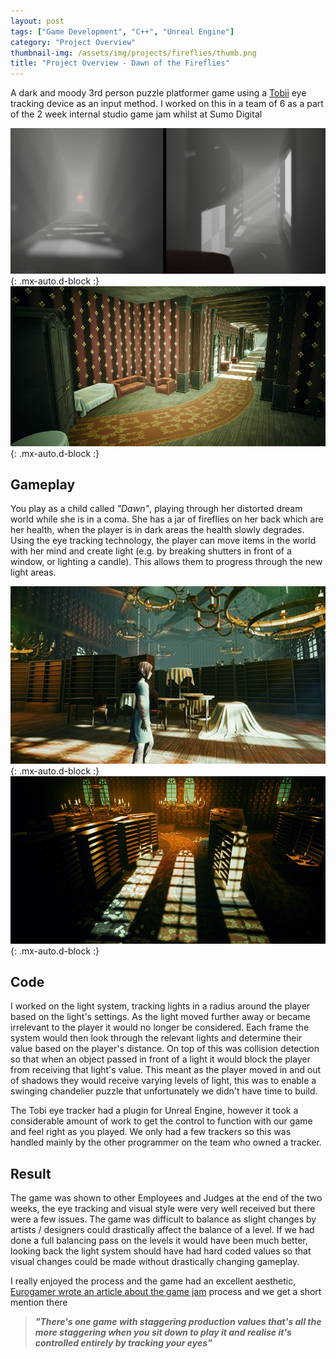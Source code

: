 ```yaml
---
layout: post
tags: ["Game Development", "C++", "Unreal Engine"]
category: "Project Overview"
thumbnail-img: /assets/img/projects/fireflies/thumb.png
title: "Project Overview - Dawn of the Fireflies"
---
```


A dark and moody 3rd person puzzle platformer game using a [Tobii](https://tobiigaming.com/) eye tracking device as an input method. I worked on this in a team of 6 as a part of the 2 week internal studio game jam whilst at Sumo Digital

![Corridor with volumetrics](/assets/img/projects/fireflies/corridor0.jpg){: .mx-auto.d-block :}
![Corridor old wardrobes and sofas](/assets/img/projects/fireflies/corridor1.jpg){: .mx-auto.d-block :}

## Gameplay

You play as a child called *"Dawn"*, playing through her distorted dream world while she is in a coma. She has a jar of fireflies on her back which are her health, when the player is in dark areas the health slowly degrades. Using the eye tracking technology, the player can move items in the world with her mind and create light (e.g. by breaking shutters in front of a window, or lighting a candle). This allows them to progress through the new light areas.

![Dawn in the library](/assets/img/projects/fireflies/library0.jpg){: .mx-auto.d-block :}
![Moving lights in the library](/assets/img/projects/fireflies/library1.jpg){: .mx-auto.d-block :}

## Code

I worked on the light system, tracking lights in a radius around the player based on the light's settings. As the light moved further away or became irrelevant to the player it would no longer be considered. Each frame the system would then look through the relevant lights and determine their value based on the player's distance. On top of this was collision detection so that when an object passed in front of a light it would block the player from receiving that light's value. This meant as the player moved in and out of shadows they would receive varying levels of light, this was to enable a swinging chandelier puzzle that unfortunately we didn't have time to build.

The Tobi eye tracker had a plugin for Unreal Engine, however it took a considerable amount of work to get the control to function with our game and feel right as you played. We only had a few trackers so this was handled mainly by the other programmer on the team who owned a tracker.

## Result

The game was shown to other Employees and Judges at the end of the two weeks, the eye tracking and visual style were very well received but there were a few issues. The game was difficult to balance as slight changes by artists / designers could drastically affect the balance of a level. If we had done a full balancing pass on the levels it would have been much better, looking back the light system should have had hard coded values so that visual changes could be made without drastically changing gameplay.

I really enjoyed the process and the game had an excellent aesthetic, [Eurogamer wrote an article about the game jam](http://www.eurogamer.net/articles/2017-08-27-inside-sumos-game-jam) process and we get a short mention there

> ***"There's one game with staggering production values that's all the more staggering when you sit down to play it and realise it's controlled entirely by tracking your eyes"***